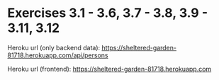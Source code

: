 # Exercises 3.1 - 3.6, 3.7 - 3.8, 3.9 - 3.11, 3.12

Heroku url (only backend data): https://sheltered-garden-81718.herokuapp.com/api/persons

Heroku url (frontend): https://sheltered-garden-81718.herokuapp.com
